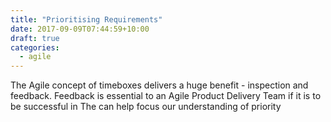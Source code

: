 ```yaml
---
title: "Prioritising Requirements"
date: 2017-09-09T07:44:59+10:00
draft: true
categories:
  - agile
---
```


The Agile concept of timeboxes delivers a huge benefit - inspection and feedback. Feedback is essential to an Agile Product Delivery Team if it is to be successful in  The   can help focus our understanding of priority 
<!--more-->